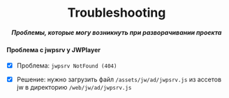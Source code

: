 <div align="center">
  <h1>Troubleshooting</h1>
  <h5>Проблемы, которые могу возникнуть при разворачивании проекта</h5>
</div>

#### Проблема с jwpsrv у JWPlayer

- [x] Проблема: `jwpsrv NotFound (404)` 
- [x] Решение: нужно загрузить файл `/assets/jw/ad/jwpsrv.js` из ассетов jw в директорию `/web/jw/ad/jwpsrv.js`
        